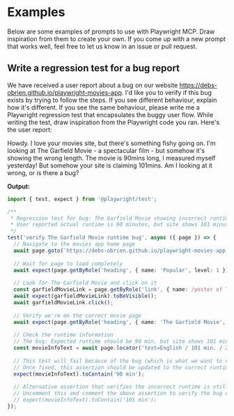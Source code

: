 # Examples

Below are some examples of prompts to use with Playwright MCP. Draw inspiration from them to create your own. If you come up with a new prompt that works well, feel free to let us know in an issue or pull request.

## Write a regression test for a bug report

We have received a user report about a bug on our website https://debs-obrien.github.io/playwright-movies-app. I'd like you to verify if this bug exists by trying to follow the steps. If you see different behaviour, explain how it's different. If you see the same behaviour, please write me a Playwright regression test that encapsulates the buggy user flow. While writing the test, draw inspiration from the Playwright code you ran. Here's the user report:

Howdy. I love your movies site, but there's something fishy going on. I'm looking at The Garfield Movie - a spectacular film - but somehow it's showing the wrong length. The movie is 90mins long, I measured myself yesterday! But somehow your site is claiming 101mins. Am I looking at it wrong, or is there a bug?

**Output:**

```ts
import { test, expect } from '@playwright/test';

/**
 * Regression test for bug: The Garfield Movie showing incorrect runtime
 * User reported actual runtime is 90 minutes, but site shows 101 minutes
 */
test('verify The Garfield Movie runtime bug', async ({ page }) => {
  // Navigate to the movies app home page
  await page.goto('https://debs-obrien.github.io/playwright-movies-app');
  
  // Wait for page to load completely
  await expect(page.getByRole('heading', { name: 'Popular', level: 1 })).toBeVisible();
  
  // Look for The Garfield Movie and click on it
  const garfieldMovieLink = page.getByRole('link', { name: /poster of The Garfield Movie/i });
  await expect(garfieldMovieLink).toBeVisible();
  await garfieldMovieLink.click();
  
  // Verify we're on the correct movie page
  await expect(page.getByRole('heading', { name: 'The Garfield Movie', level: 1 })).toBeVisible();
  
  // Check the runtime information
  // The bug: Expected runtime should be 90 min, but site shows 101 min
  const movieInfoText = await page.locator('text=English / 101 min. / 2024').textContent();
  
  // This test will fail because of the bug (which is what we want to demonstrate)
  // Once fixed, this assertion should be updated to the correct runtime (90 min)
  expect(movieInfoText).toContain('90 min');
  
  // Alternative assertion that verifies the incorrect runtime is still present
  // Uncomment this and comment the above assertion to verify the bug exists
  // expect(movieInfoText).toContain('101 min');
});
```
